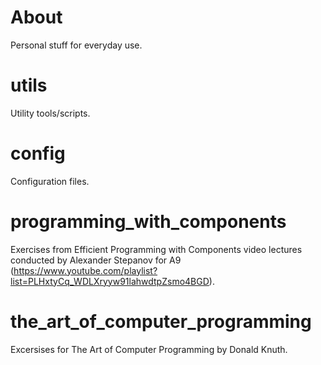 # About
Personal stuff for everyday use.

# utils
Utility tools/scripts.

# config
Configuration files.

# programming_with_components
Exercises from Efficient Programming with Components video lectures conducted by Alexander Stepanov for A9 (https://www.youtube.com/playlist?list=PLHxtyCq_WDLXryyw91lahwdtpZsmo4BGD).

# the_art_of_computer_programming
Excersises for The Art of Computer Programming by Donald Knuth.

